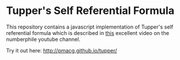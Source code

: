 # Tupper's Self Referential Formula
This repository contains a javascript implementation of Tupper's self referential formula which is described in [this](https://www.youtube.com/watch?v=_s5RFgd59ao) excellent video on the numberphile youtube channel.

Try it out here: http://pmacg.github.io/tupper/
